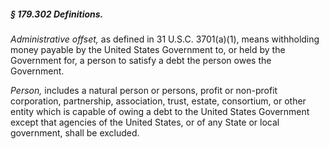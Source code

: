 ##### § 179.302 Definitions. #####

*Administrative offset,* as defined in 31 U.S.C. 3701(a)(1), means withholding money payable by the United States Government to, or held by the Government for, a person to satisfy a debt the person owes the Government.

*Person,* includes a natural person or persons, profit or non-profit corporation, partnership, association, trust, estate, consortium, or other entity which is capable of owing a debt to the United States Government except that agencies of the United States, or of any State or local government, shall be excluded.